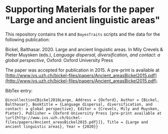# Supporting Materials for the paper "Large and ancient linguistic areas" 

This repository contains the `R` and `BayesTraits` scripts and the data for the following publication:

Bickel, Balthasar. 2020. Large and ancient linguistic areas. In Mily Crevels & Pieter Muysken (eds.), *Language dispersal, diversification, and contact: a global perspective*, Oxford: Oxford University Press

The paper was accepted for publication in 2015. A pre-print is available at [http://www.ivs.uzh.ch/bickel-files/papers/Ancient_areasBickel2015.pdf](http://www.ivs.uzh.ch/bickel-files/papers/Ancient_areasBickel2015.pdf).


BibTex entry:

`
@incollection{Bickel2016Large,
	Address = {Oxford},
	Author = {Bickel, Balthasar},
	Booktitle = {Language dispersal, diversification, and contact: a global perspective},
	Editor = {Crevels, Mily and Muysken, Pieter},
	Publisher = {Oxford University Press [pre-print available at \url{http://www.ivs.uzh.ch/bickel-files/papers/Ancient_areasBickel2015.pdf}]},
	Title = {Large and ancient linguistic areas},
	Year = {2020}}
`
